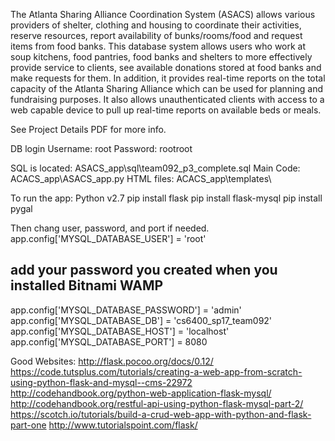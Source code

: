 The Atlanta Sharing Alliance Coordination System (ASACS) allows various providers of shelter,
clothing and housing to coordinate their activities, reserve resources, report availability of
bunks/rooms/food and request items from food banks. This database system allows users who work at
soup kitchens, food pantries, food banks and shelters to more effectively provide service to clients, see
available donations stored at food banks and make requests for them. In addition, it provides real-time
reports on the total capacity of the Atlanta Sharing Alliance which can be used for planning and fundraising
purposes. It also allows unauthenticated clients with access to a web capable device to pull up
real-time reports on available beds or meals.

See Project Details PDF for more info.

DB login
Username:  root
Password:  rootroot

SQL is located:
ASACS_app\sql\team092_p3_complete.sql
Main Code:
ACACS_app\ASACS_app.py
HTML files:
ACACS_app\templates\

To run the app:
Python v2.7
pip install flask
pip install flask-mysql
pip install pygal

Then chang user, password, and port if needed.
app.config['MYSQL_DATABASE_USER'] = 'root'
## add your password you created when you installed Bitnami WAMP
app.config['MYSQL_DATABASE_PASSWORD'] = 'admin'
app.config['MYSQL_DATABASE_DB'] = 'cs6400_sp17_team092'
app.config['MYSQL_DATABASE_HOST'] = 'localhost'
app.config['MYSQL_DATABASE_PORT'] = 8080

Good Websites:
http://flask.pocoo.org/docs/0.12/
https://code.tutsplus.com/tutorials/creating-a-web-app-from-scratch-using-python-flask-and-mysql--cms-22972
http://codehandbook.org/python-web-application-flask-mysql/
http://codehandbook.org/restful-api-using-python-flask-mysql-part-2/
https://scotch.io/tutorials/build-a-crud-web-app-with-python-and-flask-part-one
http://www.tutorialspoint.com/flask/

